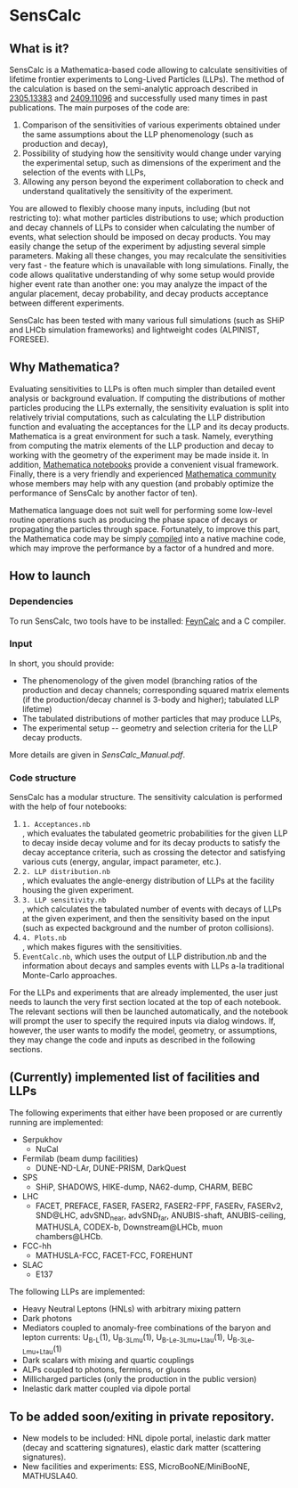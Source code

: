 # SensCalc

## What is it?

SensCalc is a Mathematica-based code allowing to calculate sensitivities of lifetime frontier experiments to Long-Lived Particles (LLPs). The method of the calculation is based on the semi-analytic approach described in [2305.13383](https://arxiv.org/abs/2305.13383) and [2409.11096](https://arxiv.org/abs/2409.11096) and successfully used many times in past publications. The main purposes of the code are:

1. Comparison of the sensitivities of various experiments obtained under the same assumptions about the LLP phenomenology (such as production and decay),
2. Possibility of studying how the sensitivity would change under varying the experimental setup, such as dimensions of the experiment and the selection of the events with LLPs,
3. Allowing any person beyond the experiment collaboration to check and understand qualitatively the sensitivity of the experiment.

You are allowed to flexibly choose many inputs, including (but not restricting to): what mother particles distributions to use; which production and decay channels of LLPs to consider when calculating the number of events, what selection should be imposed on decay products. You may easily change the setup of the experiment by adjusting several simple parameters. Making all these changes, you may recalculate the sensitivities very fast - the feature which is unavailable with long simulations. Finally, the code allows qualitative understanding of why some setup would provide higher event rate than another one: you may analyze the impact of the angular placement, decay probability, and decay products acceptance between different experiments. 

SensCalc has been tested with many various full simulations (such as SHiP and LHCb simulation frameworks) and lightweight codes (ALPINIST, FORESEE). 

## Why Mathematica?

Evaluating sensitivities to LLPs is often much simpler than detailed event analysis or background evaluation. If computing the distributions of mother particles producing the LLPs externally, the sensitivity evaluation is split into relatively trivial computations, such as calculating the LLP distribution function and evaluating the acceptances for the LLP and its decay products. Mathematica is a great environment for such a task. Namely, everything from computing the matrix elements of the LLP production and decay to working with the geometry of the experiment may be made inside it. In addition, [Mathematica notebooks](https://www.wolfram.com/notebooks/) provide a convenient visual framework. Finally, there is a very friendly and experienced [Mathematica community](https://mathematica.stackexchange.com/) whose members may help with any question (and probably optimize the performance of SensCalc by another factor of ten).


Mathematica language does not suit well for performing some low-level routine operations such as producing the phase space of decays or propagating the particles through space. Fortunately, to improve this part, the Mathematica code may be simply [compiled](https://reference.wolfram.com/language/Compile/tutorial/Efficiency.html#9770950728) into a native machine code, which may improve the performance by a factor of a hundred and more. 


## How to launch

### Dependencies

To run SensCalc, two tools have to be installed: [FeynCalc](https://feyncalc.github.io/) and a C compiler. 

### Input

In short, you should provide: 

* The phenomenology of the given model (branching ratios of the production and decay channels; corresponding squared matrix elements (if the production/decay channel is 3-body and higher); tabulated LLP lifetime)
* The tabulated distributions of mother particles that may produce LLPs, 
* The experimental setup -- geometry and selection criteria for the LLP decay products. 

More details are given in *SensCalc_Manual.pdf*. 

### Code structure

SensCalc has a modular structure. The sensitivity calculation is performed with the help of four notebooks:

1. <dt><code>1. Acceptances.nb</code></dt>, which evaluates the tabulated geometric probabilities for the given LLP to decay inside decay volume and for its decay products to satisfy the decay acceptance criteria, such as crossing the detector and satisfying various cuts (energy, angular, impact parameter, etc.).

2. <dt><code>2. LLP distribution.nb</code></dt>, which evaluates the angle-energy distribution of LLPs at the facility housing the given experiment.

3. <dt><code>3. LLP sensitivity.nb</code></dt>, which calculates the tabulated number of events with decays of LLPs at the given experiment, and then the sensitivity based on the input (such as expected background and the number of proton collisions).

4. <dt><code>4. Plots.nb</code></dt>, which makes figures with the sensitivities.

5. <dt><code>EventCalc.nb</code>, which uses the output of LLP distribution.nb and the information about decays and samples events with LLPs a-la traditional Monte-Carlo approaches.


For the LLPs and experiments that are already implemented, the user just needs to launch the very first section located at the top of each notebook. The relevant sections will then be launched automatically, and the notebook will prompt the user to specify the required inputs via dialog windows. If, however, the user wants to modify the model, geometry, or assumptions, they may change the code and inputs as described in the following sections.


## (Currently) implemented list of facilities and LLPs

The following experiments that either have been proposed or are currently running are implemented:

* Serpukhov
  - NuCal
* Fermilab (beam dump facilities)
  - DUNE-ND-LAr, DUNE-PRISM, DarkQuest
* SPS
  - SHiP, SHADOWS, HIKE-dump, NA62-dump, CHARM, BEBC
* LHC
  - FACET, PREFACE, FASER, FASER2, FASER2-FPF, FASERν, FASERν2, SND@LHC, advSND<sub>near</sub>, advSND<sub>far</sub>, ANUBIS-shaft, ANUBIS-ceiling, MATHUSLA, CODEX-b, Downstream@LHCb, muon chambers@LHCb.
* FCC-hh 
  - MATHUSLA-FCC, FACET-FCC, FOREHUNT
* SLAC
  - E137

The following LLPs are implemented:

* Heavy Neutral Leptons (HNLs) with arbitrary mixing pattern
* Dark photons
* Mediators coupled to anomaly-free combinations of the baryon and lepton currents: U<sub>B-L</sub>(1), U<sub>B-3Lmu</sub>(1), U<sub>B-Le-3Lmu+Ltau</sub>(1), U<sub>B-3Le-Lmu+Ltau</sub>(1)
* Dark scalars with mixing and quartic couplings
* ALPs coupled to photons, fermions, or gluons
* Millicharged particles (only the production in the public version)
* Inelastic dark matter coupled via dipole portal


## To be added soon/exiting in private repository.

* New models to be included: HNL dipole portal, inelastic dark matter (decay and scattering signatures), elastic dark matter (scattering signatures).
* New facilities and experiments: ESS, MicroBooNE/MiniBooNE, MATHUSLA40.